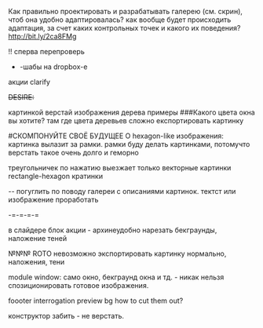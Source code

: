 Как правильно проектировать и разрабатывать галерею (см. скрин), чтоб она удобно адаптировалась?
  как вообще будет происходить адаптация, за счет каких контрольных точек и какого их поведения?
  http://bit.ly/2ca8FMg

!! сперва перепроверь
- -шабы на dropbox-e




акции clarify

~~DESIRE:~~









картинкой верстай изображения дерева примеры
    ###Какого цвета окна вы хотите?
      там где цвета деревьев сложно експортировать картинку



#СКОМПОНУЙТЕ СВОЁ БУДУЩЕЕ О
  hexagon-like изображения: картинка вылазит за рамки.
  рамки буду делать картинками, потомучто верстать такое очень долго и геморно





треугольничек по нажатию выезжает только
векторные картинки rectangle-hexagon  кратинки



-- погуглить по поводу галереи с описаниями картинок. тектст или изображение проработать




-=-=-=-=

в слайдере блок акции - архинеудобно нарезать бекграунды, наложение теней






№№№ ROTO
  невозможно экспортировать картинку нормально, наложения, тени


module window:
  само окно, бекграунд окна и тд. - никак нельзя спозиционировать готовое изображения.


foooter
  interrogation preview bg how to cut them out?





конструктор забить - не верстать.

